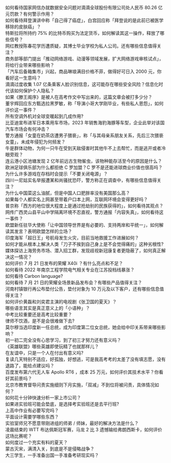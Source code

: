 如何看待国家网信办就数据安全问题对滴滴全球股份有限公司处人民币 80.26 亿元罚款？有何警示作用？  
如何看待拜登演讲中称「自己得了癌症」，白宫回应称「拜登说的是此前已被医学移除的皮肤癌」？  
特斯拉将所持约 75% 的比特币购买为法定货币，如何解读其这一操作，释放了哪些信号？  
网红教授陈春花学历遭质疑，其博士毕业学校为私人公司。还有哪些信息值得关注？  
商务部等部门提出「推动网络游戏、动漫等领域发展，扩大网络游戏审核试点」，将给行业带来哪些影响？  
「汽车后备箱集市」兴起，商品琳琅满目价格不菲，做得好可日入 2000 元，你看好这一生意吗？  
滴滴过度收集 1.07 亿条乘客人脸识别信息，这可能存在哪些安全风险？信息化时代该如何保护个人隐私？  
如果《滕王阁序》是被人在高考作文中写出来的，这篇文章会被打多少分？  
董宇辉回应东方甄选拉黑罗敏，称「导演小哥大学刚毕业，有些私人恩怨」，如何评价这一事件？  
所有空调外机对全球变暖起到几成作用?  
比亚迪宣布进军日本乘用车市场，2023 年销售海豹海豚等车型，企业此举对该国汽车市场会有何冲击？  
警方通报「女童在奶茶店遭男子猥亵」，称「与其母亲系朋友关系，先后三次猥亵女童」，未成年侵犯为何频发？  
牛是群体动物，为何一只牛在受到天敌侵害时其他牛不上去帮忙，而是逃开或者冷眼旁观？  
连云港小区池塘发现 2 亿年前远古生物鲎虫，该物种能存活至今的原因是什么？  
欧洲足球俱乐部为什么都拒绝 C 罗加盟？C 罗不是还能进球商业价值也很高吗？  
为什么许多游戏在存档时会提示「不要关闭电源」？  
四川一尼姑实名举报遭某和尚骚扰恐吓，警方称正在调查中，有哪些信息值得关注？  
为什么中国菜这么油腻，但是中国人口肥胖率没有美国那么高？  
如果每个人都实名上网甚至带着户口本上网，互联网环境会变得更好吗？  
普京称「西方的地位很大程度上是通过抢劫别的民族获得的」，如何看待其观点？  
网传广西灵山县平山中学隔离环境不忍直视，警方通报「内容失真」，如何看待这一事件？  
欧盟新任驻华大使称「让中国领导世界是有必要的、支持两岸和平统一」，如何解读其发言？表明欧盟怎样的立场？  
印度海军「超日王」号航母发生火灾，目前当地救援工作进展如何？  
如何才能从根本上解决人类「刀子不挨到自己身上是不会觉得痛的」这种劣根性?  
媒体探访上海劳务市场、潜入招工群，发现歧视新冠康复者更隐蔽了，如何真正解决这一情况？  
如何评价 7 月 21 日发布的荣耀 X40i ？有什么亮点和不足？  
如何看待 2022 年南京工程学院电气相关专业在江苏投档线暴涨？  
如何看待 Carbon language?  
如何看待 7 月 21 日的荣耀全场景新品发布会？有哪些产品值得关注？  
河南村镇银行再公布垫付公告，垫付对象为 10 万元及以下客户，还有哪些信息值得关注？  
如何评价黄磊和刘奕君主演的电视剧《张卫国的夏天》？  
哪些语言其实是真正意义上的「小语种」？  
中考比较重要还是高考比较重要？  
律师不饮酒，是不是会很难做下去?  
莫尔穆当选印度新一任总统，成为印度第二位女总统，她会给中印关系带来哪些影响？  
初一初二完全没有心思学习，到了初三才努力还有意义吗？  
《英雄联盟》哪些英雄即使玩精了也就那样儿？  
在友谊中，只是一个人在付出有意义吗?  
复读几天特别不适应，好孤独，好想逃，可是我高考考的太差了没有填志愿，没有退路了，能给点建议吗？  
百度发布第六代无人车 Apollo RT6 ，成本 25 万元，如何评价其技术水平？你看好其前景吗？  
北京市教育督导问责实施细则下月实施，「双减」不到位将被问责，具体情况如何？  
如何花十分钟快速分析一家上市公司？  
如果进实验班可能会垫底，是选择考实验班还是去平行班?  
上高中作业有必要写完吗？  
平面设计需要学哪些东西？  
实验室师兄不愿意带刚进组的师弟 / 师妹，最好的解决方法是什么？  
凌晨结束的 WTT 布达佩斯冠军赛，马龙 2 比 3 遗憾输给弗朗西斯卡，如何评价这场比赛呢？  
如何度过一个充实有料的夏天？  
蒙古灭宋，满清入关，到底是不是侵略战争？  
大三学生，一手准备出国一手准备考研现实吗？  
